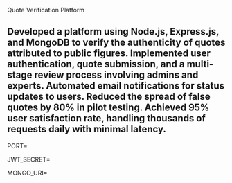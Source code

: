 Quote Verification Platform

Developed a platform using Node.js, Express.js, and MongoDB to verify the authenticity of quotes attributed to public figures.
Implemented user authentication, quote submission, and a multi-stage review process involving admins and experts.
Automated email notifications for status updates to users.
Reduced the spread of false quotes by 80% in pilot testing.
Achieved 95% user satisfaction rate, handling thousands of requests daily with minimal latency.
-----------------------------------------------------------------------------------------------------

PORT=

JWT_SECRET=

MONGO_URI=
